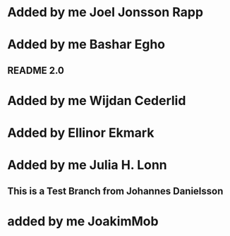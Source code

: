 # Added by me Joel Jonsson Rapp
# Added by me Bashar Egho

## README 2.0
# Added by me Wijdan Cederlid
# Added by Ellinor Ekmark
# Added by me Julia H. Lonn
## This is a Test Branch from Johannes Danielsson
# added by me JoakimMob

